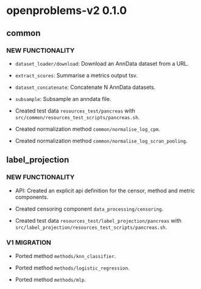 # openproblems-v2 0.1.0

## common

### NEW FUNCTIONALITY

* `dataset_loader/download`: Download an AnnData dataset from a URL.

* `extract_scores`: Summarise a metrics output tsv.

* `dataset_concatenate`: Concatenate N AnnData datasets.

* `subsample`: Subsample an anndata file.

* Created test data `resources_test/pancreas` with `src/common/resources_test_scripts/pancreas.sh`.

* Created normalization method `common/normalise_log_cpm`.

* Created normalization method `common/normalise_log_scran_pooling`.

## label_projection

### NEW FUNCTIONALITY

* API: Created an explicit api definition for the censor, method and metric components.

* Created censoring component `data_processing/censoring`.

* Created test data `resources_test/label_projection/pancreas` with `src/label_projection/resources_test_scripts/pancreas.sh`.

### V1 MIGRATION

* Ported method `methods/knn_classifier`.

* Ported method `methods/logistic_regression`.

* Ported method `methods/mlp`.